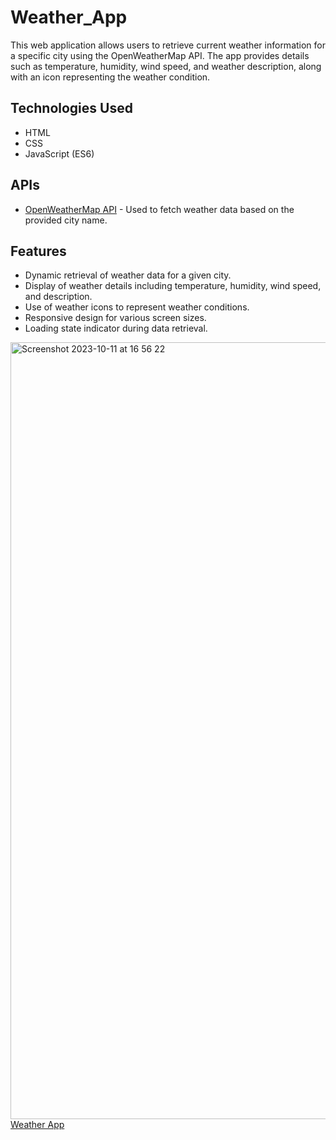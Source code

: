 # Weather_App

This web application allows users to retrieve current weather information for a specific city using the OpenWeatherMap API. The app provides details such as temperature, humidity, wind speed, and weather description, along with an icon representing the weather condition.

## Technologies Used

- HTML
- CSS 
- JavaScript (ES6)

## APIs

- [OpenWeatherMap API](https://openweathermap.org/api) - Used to fetch weather data based on the provided city name.

## Features

- Dynamic retrieval of weather data for a given city.
- Display of weather details including temperature, humidity, wind speed, and description.
- Use of weather icons to represent weather conditions.
- Responsive design for various screen sizes.
- Loading state indicator during data retrieval.
  
<img width="1243" alt="Screenshot 2023-10-11 at 16 56 22" src="https://github.com/ildizsigrai/Weather_App/assets/128381088/a1f8c52b-bd09-4e31-bf4b-870d4ad59c1f">
<a href="https://ildizs-weatherapp.netlify.app/">Weather App</a>


  
